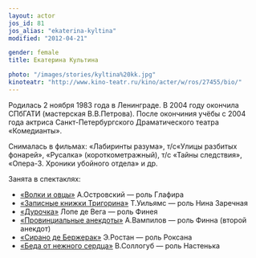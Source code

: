 ```yaml
---
layout: actor
jos_id: 81
jos_alias: "ekaterina-kyltina"
modified: "2012-04-21"

gender: female
title: Екатерина Культина

photo: "/images/stories/kyltina%20kk.jpg"
kinoteatr: "http://www.kino-teatr.ru/kino/acter/w/ros/27455/bio/"
---
```


Родилась 2 ноября 1983 года в Ленинграде. В 2004 году окончила СПбГАТИ (мастерская В.В.Петрова). После окончиния учёбы с 2004 года актриса Санкт-Петербургского Драматического театра «Комедианты».

Снималась в фильмах: «Лабиринты разума», т/с«Улицы разбитых фонарей», «Русалка» (короткометражный), т/с «Тайны следствия», «Опера-3. Хроники убойного отдела» и др.

Занята в спектаклях:

- [«Волки и овцы»](42-volki-i-ovci.html) А.Островский — роль Глафира
- [«Записные книжки Тригорина»](72-trigorin.html) Т.Уильямс — роль Нина Заречная
- [«Дурочка»](44-dyrochka.html) Лопе де Вега — роль Финея
- [«Провинциальные анекдоты»](71-anekdoti.html) А.Вампилов — роль Финна (второй анекдот)
- [«Сирано де Бержерак»](60-sirano-de-bergerak.html) Э.Ростан — роль Роксана
- [«Беда от нежного сердца»](39-beda-ot-neghnogo-serdca.html) В.Соллогуб — роль Настенька
